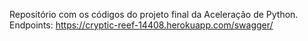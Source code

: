 Repositório com os códigos do projeto final da Aceleração de Python.
Endpoints: 
https://cryptic-reef-14408.herokuapp.com/swagger/
